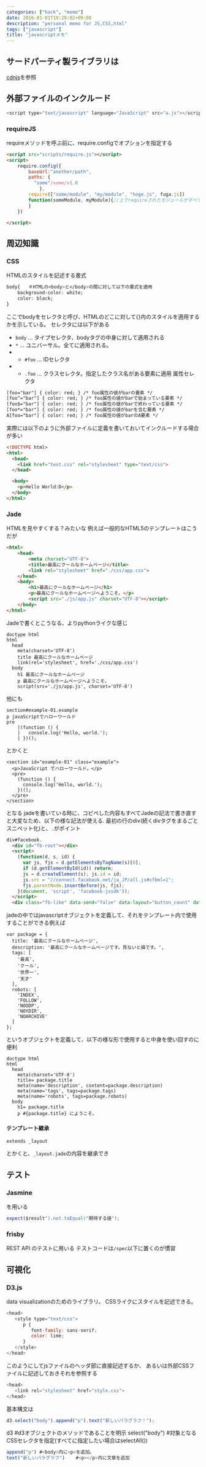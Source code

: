 ```yaml
---
categories: ["hack", "memo"]
date: 2016-01-01T19:20:02+09:00
description: "personal memo for JS,CSS,html"
tags: ["javascript"]
title: "javascriptメモ"
---
```


## サードパーティ製ライブラリは
[cdnjs](https://cdnjs.com/libraries)を参照
## 外部ファイルのインクルード

```js
<script type="text/javascript" language="JavaScript" src="a.js"></script>
```
### requireJS
requireメソッドを呼ぶ前に、require.configでオプションを指定する

```html
<script src="scripts/require.js"></script>
<script>
    require.config({
        baseUrl:"another/path",
        paths: {
          "some"/some/v1.0
            },
        require(["some/module", "my/module", "hoge.js", fuga.js])
        function(someModule, myModule){//上でrequireされたモジュールがすべてloadされた時に実行されるスクリプト}
        }
    })

</script>
```

## 周辺知識
### CSS
HTMLのスタイルを記述する書式
```css
body{   ＃HTMLの<body>と</body>の間に対して以下の書式を適用
    background-color: white;
    color: black;
}
```
ここでbodyをセレクタと呼び、HTMLのどこに対して{}内のスタイルを適用するかを示している。
セレクタには以下がある

- `body` ... タイプセレクタ、bodyタグの中身に対して適用される
- `*` ... ユニバーサル。全てに適用される。
- - `#foo` ... IDセレクタ
- - `.foo` ... クラスセレクタ。指定したクラス名がある要素に適用
属性セレクタ
```html
[foo="bar"] { color: red; } /* foo属性の値がbarの要素 */
[foo^="bar"] { color: red; } /* foo属性の値がbarで始まっている要素 */
[foo$="bar"] { color: red; } /* foo属性の値がbarで終わっている要素 */
[foo*="bar"] { color: red; } /* foo属性の値がbarを含む要素 */
A[foo="bar"] { color: red; } /* foo属性の値がbarのA要素 */
```
実際には以下のように外部ファイルに定義を書いておいてインクルードする場合が多い

```html
<!DOCTYPE html>
<html>
  <head>
    <link href="test.css" rel="stylesheet" type="text/css">
  </head>

  <body>
    <p>Hello World:D</p>
  </body>
</html>
```

### Jade
HTMLを見やすくする？みたいな
例えば一般的なHTML5のテンプレートはこうだが
```html
<html>
    <head>
        <meta charset="UTF-8">
        <title>最高にクールなホームページ</title>
        <link rel="stylesheet" href="./css/app.css">
    </head>
    <body>
        <h1>最高にクールなホームページ</h1>
        <p>最高にクールなホームページへようこそ。</p>
        <script src="./js/app.js" charset="UTF-8"></script>
    </body>
</html>
```
Jadeで書くとこうなる、よりpythonライクな感じ
```jade
doctype html
html
  head
    meta(charset='UTF-8')
    title 最高にクールなホームページ
    link(rel='stylesheet', href='./css/app.css')
  body
    h1 最高にクールなホームページ
    p 最高にクールなホームページへようこそ。
    script(src='./js/app.js', charset='UTF-8')
```
他にも
```jade
section#example-01.example
p javaScriptでハローワールド
pre
    |(function () {
    |   console.log('Hello, world.');
    | })();
```
とかくと
```jade
<section id="example-01" class="example">
  <p>JavaScript でハローワールド。</p>
  <pre>
    (function () {
      console.log('Hello, world.');
    })();
  </pre>
</section>
```
となる
jadeを書いている時に、コピペした内容もすべてJadeの記法で書き直すと大変なため、以下の様な記法が使える.
最初の行のdiv(続くdivタグをまるごとスニペット化)と、`.`がポイント
```html
div#facebook.
  <div id="fb-root"></div>
  <script>
    (function(d, s, id) {
      var js, fjs = d.getElementsByTagName(s)[0];
      if (d.getElementById(id)) return;
      js = d.createElement(s); js.id = id;
      js.src = "//connect.facebook.net/ja_JP/all.js#xfbml=1";
      fjs.parentNode.insertBefore(js, fjs);
    }(document, 'script', 'facebook-jssdk'));
  </script>
  <div class="fb-like" data-send="false" data-layout="button_count" data-width="450" data-show-faces="false"></div>
```
jadeの中ではjavascriptオブジェクトを定義して、それをテンプレート内で使用することができる例えば
```jade
var package = {
  title: '最高にクールなホームページ',
  description: '最高にクールなホームページです。見ないと損です。',
  tags: [
    '最高',
    'クール',
    '世界一',
    '天才'
  ],
  robots: [
    'INDEX',
    'FOLLOW',
    'NOODP',
    'NOYDIR',
    'NOARCHIVE'
  ]
};
```
というオブジェクトを定義して、以下の様な形で使用すると中身を使い回すのに便利
```jade
doctype html
html
  head
    meta(charset='UTF-8')
    title= package.title
    meta(name='description', content=package.description)
    meta(name='tags', tags=package.tags)
    meta(name='robots', tags=package.robots)
  body
    h1= package.title
    p #{package.title} にようこそ。
```

#### テンプレート継承
```jade
extends _layout
```
とかくと、`_layout.jade`の内容を継承でき

## テスト
### Jasmine
を用いる

```js
expect($result").not.toEqual("期待する値");
```
### frisby
REST API のテストに用いる
テストコードは`/spec`以下に置くのが慣習

## 可視化
### D3.js
data visualizationのためのライブラリ。
CSSライクにスタイルを記述できる。

```js
<head>
   <style type="text/css">
      p {
         font-family: sans-serif;
         color: lime;
      }
   </style>
</head>
```
このようにしてjsファイルのヘッダ部に直接記述するか、
あるいは外部CSSファイルに記述しておきそれを参照する
```js
<head>
   <link rel="stylesheet" href="style.css">
</head>
```

基本構文は
```js
d3.select("body").append("p").text("新しいパラグラフ！");
```
d3  #d3オブジェクトのメソッドであることを明示
select("body")  #対象となるCSSセレクタを指定(すべてに指定したい場合はselectAll())

```js
append("p") #<body>内に<p>を追加。
text("新しいパラグラフ")    #<p></p>内に文章を追加

```
